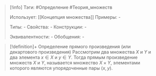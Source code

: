 > [!info]
> Тэги: #Определение #Теория_множеств 
> 
> Использует: [[Концепция множества]]
> Примеры: *-*
> 
> Типы: *-*
> Свойства: *-*
> Конструкции: *-*
> 
> Эквивалентности: *-*
> Обобщения: *-*

> [!definition]+ Определение прямого произведения (или декартового произведения)
> Рассмотрим два множества $X$ и $Y$ и два элемента $x \in X$ и $y \in Y$. Тогда прямым произведение множеств $X$ и $Y$, называется множество $X \times Y$, элементами которого являются упорядоченные пары $(x,y)$. 